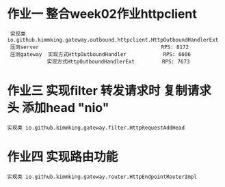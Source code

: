 # 作业一 整合week02作业httpclient

``` 
 实现类 io.github.kimmking.gateway.outbound.httpclient.HttpOutboundHandlerExt
 压测server                                        RPS: 8172
 压测gateway  实现方式HttpOutboundHandler            RPS: 6606
             实现方式HttpOutboundHandlerExt		    RPS: 7673
```

# 作业三 实现filter 转发请求时 复制请求头 添加head "nio"

```
实现类 io.github.kimmking.gateway.filter.HttpRequestAddHead
```

# 作业四 实现路由功能

```
实现类 io.github.kimmking.gateway.router.HttpEndpointRouterImpl
```